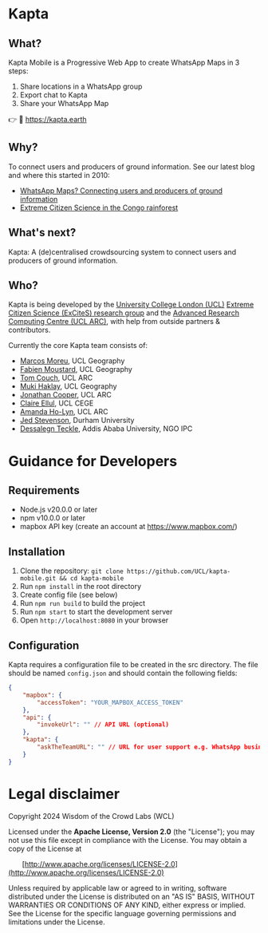 # Kapta

## What?

Kapta Mobile is a Progressive Web App to create WhatsApp Maps in 3 steps:

1. Share locations in a WhatsApp group
2. Export chat to Kapta
3. Share your WhatsApp Map

👉 📱 https://kapta.earth

## Why?

To connect users and producers of ground information. See our latest blog and where this started in 2010:

- [WhatsApp Maps? Connecting users and producers of ground information](https://uclexcites.blog/2024/06/26/whatsapp-maps-connecting-users-and-producers-of-ground-information/)
- [Extreme Citizen Science in the Congo rainforest](https://www.youtube.com/watch?v=IgQc7GQ1m_Y)

## What's next?

Kapta: A (de)centralised crowdsourcing system to connect users and producers of ground information.

## Who?

Kapta is being developed by the [University College London (UCL)](http://ucl.ac.uk) [Extreme Citizen Science (ExCiteS) research group](http://ucl.ac.uk/excites) and the [Advanced Research Computing Centre (UCL ARC)](https://www.ucl.ac.uk/advanced-research-computing), with help from outside partners & contributors.

Currently the core Kapta team consists of:

- [Marcos Moreu](https://www.ucl.ac.uk/geography/people/research-staff/marcos-moreu), UCL Geography
- [Fabien Moustard](https://www.ucl.ac.uk/geography/fabien-moustard), UCL Geography
- [Tom Couch](https://www.ucl.ac.uk/advanced-research-computing/people/tom-couch), UCL ARC
- [Muki Haklay](https://www.ucl.ac.uk/geography/muki-haklay-facss), UCL Geography
- [Jonathan Cooper](https://www.ucl.ac.uk/advanced-research-computing/people/jonathan-cooper), UCL ARC
- [Claire Ellul](https://www.ucl.ac.uk/civil-environmental-geomatic-engineering/people/dr-claire-ellul), UCL CEGE
- [Amanda Ho-Lyn](https://www.ucl.ac.uk/advanced-research-computing/research-software-engineers-0), UCL ARC
- [Jed Stevenson](https://www.durham.ac.uk/staff/jed-stevenson/), Durham University
- [Dessalegn Teckle](https://et.linkedin.com/in/dessalegn-tekle-02b848ba), Addis Ababa University, NGO IPC

# Guidance for Developers

## Requirements

- Node.js v20.0.0 or later
- npm v10.0.0 or later
- mapbox API key (create an account at https://www.mapbox.com/)

## Installation

1. Clone the repository: `git clone https://github.com/UCL/kapta-mobile.git && cd kapta-mobile`
2. Run `npm install` in the root directory
3. Create config file (see below)
4. Run `npm run build` to build the project
5. Run `npm start` to start the development server
6. Open `http://localhost:8080` in your browser

## Configuration

<!-- need to update to make relevant to env vars -->
<!-- something like Kapta requires certain environment variables to work, look in globals.js to see what they're called -->

Kapta requires a configuration file to be created in the src directory. The file should be named `config.json` and should contain the following fields:

```json
{
	"mapbox": {
		"accessToken": "YOUR_MAPBOX_ACCESS_TOKEN"
	},
	"api": {
		"invokeUrl": "" // API URL (optional)
	},
	"kapta": {
		"askTheTeamURL": "" // URL for user support e.g. WhatsApp business chat URL (optional)
	}
}
```

# Legal disclaimer

Copyright 2024 Wisdom of the Crowd Labs (WCL)

Licensed under the **Apache License, Version 2.0** (the "License");
you may not use this file except in compliance with the License.
You may obtain a copy of the License at

&nbsp;&nbsp;&nbsp;&nbsp;&nbsp;&nbsp;&nbsp;[http://www.apache.org/licenses/LICENSE-2.0](http://www.apache.org/licenses/LICENSE-2.0)

Unless required by applicable law or agreed to in writing, software
distributed under the License is distributed on an "AS IS" BASIS,
WITHOUT WARRANTIES OR CONDITIONS OF ANY KIND, either express or implied.
See the License for the specific language governing permissions and
limitations under the License.
